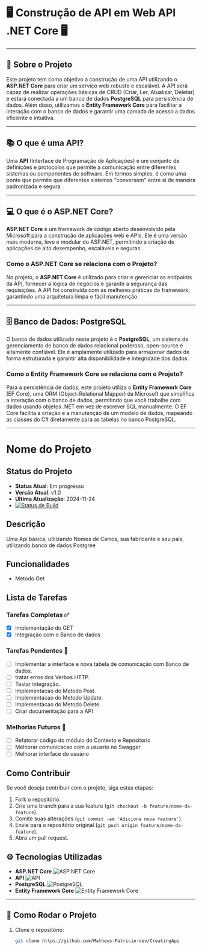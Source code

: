 # 🖥️ **Construção de API em Web API .NET Core** 🖥️

---

## 🚀 Sobre o Projeto

Este projeto tem como objetivo a construção de uma API utilizando o **ASP.NET Core** para criar um serviço web robusto e escalável. A API será capaz de realizar operações básicas de CRUD (Criar, Ler, Atualizar, Deletar) e estará conectada a um banco de dados **PostgreSQL** para persistência de dados. Além disso, utilizamos o **Entity Framework Core** para facilitar a interação com o banco de dados e garantir uma camada de acesso a dados eficiente e intuitiva.

---

## 📚 O que é uma API?

Uma **API** (Interface de Programação de Aplicações) é um conjunto de definições e protocolos que permite a comunicação entre diferentes sistemas ou componentes de software. Em termos simples, é como uma ponte que permite que diferentes sistemas "conversem" entre si de maneira padronizada e segura.

---

## 💻 O que é o ASP.NET Core?

**ASP.NET Core** é um framework de código aberto desenvolvido pela Microsoft para a construção de aplicações web e APIs. Ele é uma versão mais moderna, leve e modular do ASP.NET, permitindo a criação de aplicações de alto desempenho, escaláveis e seguras.

### Como o ASP.NET Core se relaciona com o Projeto?

No projeto, o **ASP.NET Core** é utilizado para criar e gerenciar os endpoints da API, fornecer a lógica de negócios e garantir a segurança das requisições. A API foi construída com as melhores práticas do framework, garantindo uma arquitetura limpa e fácil manutenção.

---

## 🗄️ Banco de Dados: PostgreSQL

O banco de dados utilizado neste projeto é o **PostgreSQL**, um sistema de gerenciamento de banco de dados relacional poderoso, open-source e altamente confiável. Ele é amplamente utilizado para armazenar dados de forma estruturada e garantir alta disponibilidade e integridade dos dados.

### Como o Entity Framework Core se relaciona com o Projeto?

Para a persistência de dados, este projeto utiliza o **Entity Framework Core** (EF Core), uma ORM (Object-Relational Mapper) da Microsoft que simplifica a interação com o banco de dados, permitindo que você trabalhe com dados usando objetos .NET em vez de escrever SQL manualmente. O EF Core facilita a criação e a manutenção de um modelo de dados, mapeando as classes do C# diretamente para as tabelas no banco PostgreSQL.

---

# Nome do Projeto

## Status do Projeto
- **Status Atual**: Em progresso
- **Versão Atual**: v1.0
- **Última Atualização**: 2024-11-24
- [![Status de Build](https://img.shields.io/badge/build-passing-brightgreen)](https://ci.example.com)

## Descrição
Uma Api básica, utilizando Nomes de Carros, sua fabricante e seu pais, utilizando banco de dados Postgree

## Funcionalidades
- Metodo Get

## Lista de Tarefas

### Tarefas Completas ✅
- [x] Implementação do GET
- [x] Integração com o Banco de dados

### Tarefas Pendentes 🚧
- [ ] Implementar a interface e nova tabela de comunicação com Banco de dados.
- [ ] tratar erros dos Verbos HTTP.
- [ ] Testar integração.
- [ ] Implementacao do Metodo Post.
- [ ] Implementacao do Metodo Update.
- [ ] Implementacao do Metodo Delete.
- [ ] Criar documentação para a API

### Melhorias Futuros 🌱
- [ ] Refatorar código do módulo do Contexto e Repositorio
- [ ] Melhorar comunicacao com o usuario no Swagger
- [ ] Melhorar interface do usuário

## Como Contribuir
Se você deseja contribuir com o projeto, siga estas etapas:
1. Fork o repositório.
2. Crie uma branch para a sua feature (`git checkout -b feature/nome-da-feature`).
3. Comite suas alterações (`git commit -am 'Adiciona nova feature'`).
4. Envie para o repositório original (`git push origin feature/nome-da-feature`).
5. Abra um pull request.


## ⚙️ Tecnologias Utilizadas

- **ASP.NET Core** ![ASP.NET Core](https://img.shields.io/badge/-ASP.NET%20Core-512BD4?style=flat&logo=aspnetcore&logoColor=white)
- **API** ![API](https://img.shields.io/badge/-API-25D366?style=flat&logo=api&logoColor=white)
- **PostgreSQL** ![PostgreSQL](https://img.shields.io/badge/-PostgreSQL-336791?style=flat&logo=postgresql&logoColor=white)
- **Entity Framework Core** ![Entity Framework Core](https://img.shields.io/badge/-Entity%20Framework%20Core-7C7C7C?style=flat&logo=entitydotnet&logoColor=white)

---

## 🔧 Como Rodar o Projeto

1. Clone o repositório:
   ```bash
   git clone https://github.com/Matheus-Patricio-dev/CreatingApi
